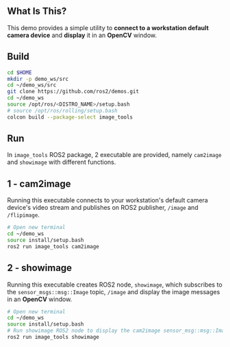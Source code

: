 ## **What Is This?**

This demo provides a simple utility to **connect to a workstation default camera device** and **display** it in an **OpenCV** window.

## **Build**

```bash
cd $HOME
mkdir -p demo_ws/src
cd ~/demo_ws/src
git clone https://github.com/ros2/demos.git
cd ~/demo_ws
source /opt/ros/<DISTRO_NAME>/setup.bash
# source /opt/ros/rolling/setup.bash
colcon build --package-select image_tools
```

## **Run**

In `image_tools` ROS2 package, 2 executable are provided, namely `cam2image` and `showimage` with different functions.

## **1 - cam2image**
Running this executable connects to your workstation's default camera device's video stream and publishes on ROS2 publisher, `/image` and `/flipimage`.

```bash
# Open new terminal
cd ~/demo_ws
source install/setup.bash
ros2 run image_tools cam2image
```

## **2 - showimage**
Running this executable creates ROS2 node, `showimage`, which subscribes to the `sensor_msgs::msg::Image` topic, `/image` and display the image messages in an **OpenCV** window.  

```bash
# Open new terminal
cd ~/demo_ws
source install/setup.bash
# Run showimage ROS2 node to display the cam2image sensor_msg::msg::Image messages.
ros2 run image_tools showimage
```

